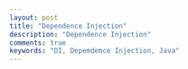 ```yaml
---
layout: post
title: "Dependence Injection"
description: "Dependence Injection"
comments: true
keywords: "DI, Depemdemce Injection, Java"
---
```

